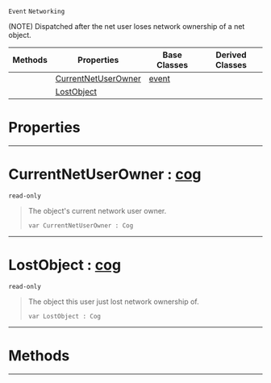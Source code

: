  `Event` `Networking`



(NOTE) Dispatched after the net user loses network ownership of a net object.

|Methods|Properties|Base Classes|Derived Classes|
|---|---|---|---|
| |[ CurrentNetUserOwner](https://github.com/ZilchEngine/ZilchDocs/blob/master/code_reference/class_reference/netuserlostobjectownership.markdown#currentnetuserowner-zero)|[event](https://github.com/ZilchEngine/ZilchDocs/blob/master/code_reference/class_reference/event.markdown)| |
| |[ LostObject](https://github.com/ZilchEngine/ZilchDocs/blob/master/code_reference/class_reference/netuserlostobjectownership.markdown#lostobject-zilch-engine-d)| | |


 #  Properties


---  
 #  CurrentNetUserOwner : [cog](https://github.com/ZilchEngine/ZilchDocs/blob/master/code_reference/class_reference/cog.markdown)

 `read-only`

> The object's current network user owner.
> ``` lang=cpp, name=Nada
> var CurrentNetUserOwner : Cog


---  
 #  LostObject : [cog](https://github.com/ZilchEngine/ZilchDocs/blob/master/code_reference/class_reference/cog.markdown)

 `read-only`

> The object this user just lost network ownership of.
> ``` lang=cpp, name=Nada
> var LostObject : Cog


---  
 #  Methods


---  
 

 